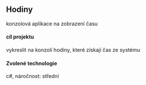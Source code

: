 ## Hodiny
konzolová aplikace na zobrazení času
#### cíl projektu
vykreslit na konzoli hodiny, které získají čas ze systému
#### Zvolené technologie
c#, náročnost: střední

